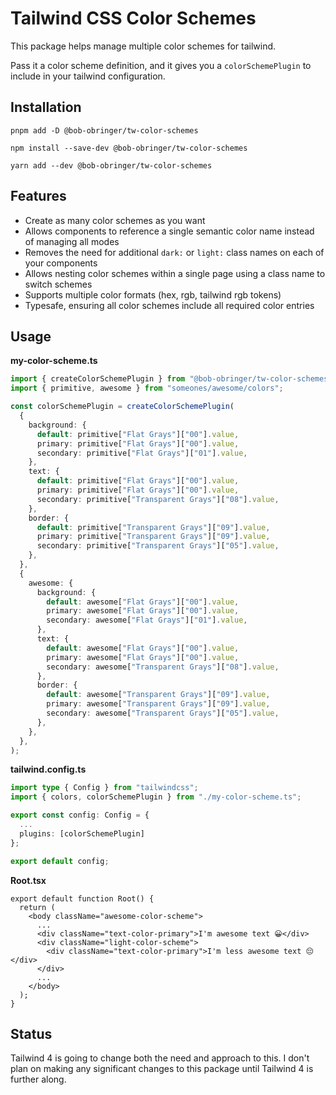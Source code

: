 # Tailwind CSS Color Schemes

This package helps manage multiple color schemes for tailwind.

Pass it a color scheme definition, and it gives you a `colorSchemePlugin`
to include in your tailwind configuration.

## Installation

```
pnpm add -D @bob-obringer/tw-color-schemes
```

```
npm install --save-dev @bob-obringer/tw-color-schemes
```

```
yarn add --dev @bob-obringer/tw-color-schemes
```

## Features

- Create as many color schemes as you want
- Allows components to reference a single semantic color name instead of managing all modes
- Removes the need for additional `dark:` or `light:` class names on each of your components
- Allows nesting color schemes within a single page using a class name to switch schemes
- Supports multiple color formats (hex, rgb, tailwind rgb tokens)
- Typesafe, ensuring all color schemes include all required color entries

## Usage

**my-color-scheme.ts**

```typescript
import { createColorSchemePlugin } from "@bob-obringer/tw-color-schemes";
import { primitive, awesome } from "someones/awesome/colors";

const colorSchemePlugin = createColorSchemePlugin(
  {
    background: {
      default: primitive["Flat Grays"]["00"].value,
      primary: primitive["Flat Grays"]["00"].value,
      secondary: primitive["Flat Grays"]["01"].value,
    },
    text: {
      default: primitive["Flat Grays"]["00"].value,
      primary: primitive["Flat Grays"]["00"].value,
      secondary: primitive["Transparent Grays"]["08"].value,
    },
    border: {
      default: primitive["Transparent Grays"]["09"].value,
      primary: primitive["Transparent Grays"]["09"].value,
      secondary: primitive["Transparent Grays"]["05"].value,
    },
  },
  {
    awesome: {
      background: {
        default: awesome["Flat Grays"]["00"].value,
        primary: awesome["Flat Grays"]["00"].value,
        secondary: awesome["Flat Grays"]["01"].value,
      },
      text: {
        default: awesome["Flat Grays"]["00"].value,
        primary: awesome["Flat Grays"]["00"].value,
        secondary: awesome["Transparent Grays"]["08"].value,
      },
      border: {
        default: awesome["Transparent Grays"]["09"].value,
        primary: awesome["Transparent Grays"]["09"].value,
        secondary: awesome["Transparent Grays"]["05"].value,
      },
    },
  },
);
```

**tailwind.config.ts**

```typescript
import type { Config } from "tailwindcss";
import { colors, colorSchemePlugin } from "./my-color-scheme.ts";

export const config: Config = {
  ...
  plugins: [colorSchemePlugin]
};

export default config;
```

**Root.tsx**

```tsx
export default function Root() {
  return (
    <body className="awesome-color-scheme">
      ...
      <div className="text-color-primary">I'm awesome text 😀</div>
      <div className="light-color-scheme">
        <div className="text-color-primary">I'm less awesome text 😔</div>
      </div>
      ...
    </body>
  );
}
```

## Status

Tailwind 4 is going to change both the need and approach to this. I don't plan on making any significant changes to this package until Tailwind 4 is further along.
